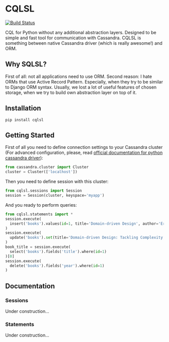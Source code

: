 # CQLSL
[![Build Status](https://travis-ci.org/drudim/cqlsl.svg?branch=master)](https://travis-ci.org/drudim/cqlsl)

CQL for Python without any additional abstraction layers. Designed to be simple and fast tool for communication with Cassandra. CQLSL is something between native Cassandra driver (which is really awesome!) and ORM.

## Why SQLSL?
First of all: not all applications need to use ORM. Second reason: I hate ORMs that use Active Record Pattern. Especially, when they try to be similar to Django ORM syntax. Usually, we lost a lot of useful features of chosen storage, when we try to build own abstraction layer on top of it.

## Installation
```
pip install cqlsl
```

## Getting Started
First of all you need to define connection settings to your Cassandra cluster (For advanced configuration, please, read [official documentation for python cassandra driver](https://datastax.github.io/python-driver/api/cassandra/cluster.html#cassandra.cluster.Cluster)):
```python
from cassandra.cluster import Cluster
cluster = Cluster(['localhost'])
```
Then you need to define session with this cluster:
```python
from cqlsl.sessions import Session
session = Session(cluster, keyspace='myapp')
```
And you ready to perform queries:
```python
from cqlsl.statements import *
session.execute(
  insert('books').values(id=1, title='Domain-driven Design', author='Eric Evans', year=2004)
)
session.execute(
  update('books').set(title='Domain-driven Design: Tackling Complexity...').where(id=1)
)
book_title = session.execute(
  select('books').fields('title').where(id=1)
)[0]
session.execute(
  delete('books').fields('year').where(id=1)
)
```

## Documentation
### Sessions
Under construction...
### Statements
Under construction...
